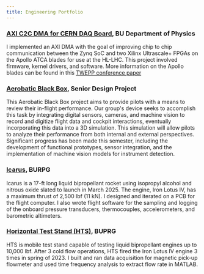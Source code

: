 ```yaml
---
title: Engineering Portfolio
---
```

### [AXI C2C DMA for CERN DAQ Board](https://ablaizot.github.io/portfolio/2025/01/09/DMA_Driver.html), BU Department of Physics
I implemented an AXI DMA with the goal of improving chip to chip communication between the Zynq SoC and two Xilinx Ultrascale+ FPGAs on the Apollo ATCA
blades for use at the HL-LHC. This project involved firmware, kernel drivers, and software. More information on the Apollo blades can be found in this [TWEPP conference paper](https://arxiv.org/pdf/2501.03702)

### [Aerobatic Black Box](https://ablaizot.github.io/portfolio/2025/01/09/Aerobatic-black-box.html), Senior Design Project
This Aerobatic Black Box project aims to provide pilots with a means to review their in-flight performance. Our group's device seeks to accomplish this task by integrating digital sensors, cameras, and machine vision to record and digitize flight data and cockpit interactions, eventually incorporating this data into a 3D simulation. This simulation will allow pilots to analyze their performance from both internal and external perspectives. Significant progress has been made this semester, including the development of functional prototypes, sensor integration, and the implementation of machine vision models for instrument detection.


### [Icarus](https://ablaizot.github.io/portfolio/2025/01/09/Icarus.html), BURPG
Icarus is a 17-ft long liquid bipropellant rocket using isopropyl alcohol and nitrous oxide slated to launch in March 2025. The engine, Iron Lotus IV, has a maximum thrust of 2,500 lbf (11 kN).
I designed and iterated on a PCB for the flight computer. I also wrote flight software for the sampling and logging of the onboard pressure transducers, thermocouples, accelerometers, and barometric altimeters.

### [Horizontal Test Stand (HTS)](https://ablaizot.github.io/portfolio/2025/01/09/HTS.html), BUPRG
HTS is mobile test stand capable of testing liquid bipropellant engines up to 10,000 lbf. After 3 cold flow operations, HTS fired the Iron Lotus IV engine 3 times in spring of 2023. I built and ran data acquisition for magnetic pick-up flowmeter and used time frequency analysis to extract flow rate in MATLAB.
